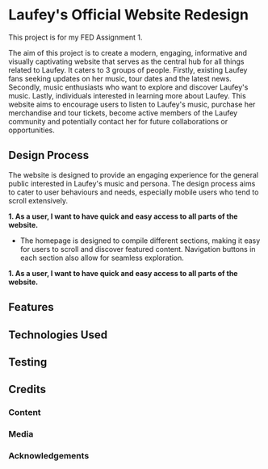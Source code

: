# Laufey's Official Website Redesign
This project is for my FED Assignment 1.

The aim of this project is to create a modern, engaging, informative and visually captivating website that serves as the central hub for all things related to Laufey. It caters to 3 groups of people. Firstly, existing Laufey fans seeking updates on her music, tour dates and the latest news. Secondly, music enthusiasts who want to explore and discover Laufey's music. Lastly, individuals interested in learning more about Laufey. This website aims to encourage users to listen to Laufey's music, purchase her merchandise and tour tickets, become active members of the Laufey community and potentially contact her for future collaborations or opportunities.

## Design Process
The website is designed to provide an engaging experience for the general public interested in Laufey's music and persona. The design process aims to cater to user behaviours and needs, especially mobile users who tend to scroll extensively. 

**1. As a user, I want to have quick and easy access to all parts of the website.**
- The homepage is designed to compile different sections, making it easy for users to scroll and discover featured content. Navigation buttons in each section also allow for seamless exploration. 

**1. As a user, I want to have quick and easy access to all parts of the website.**


## Features

## Technologies Used

## Testing

## Credits
### Content

### Media

### Acknowledgements
